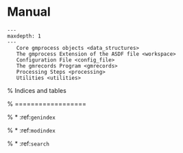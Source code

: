 # Manual

```{toctree}
---
maxdepth: 1
---
   Core gmprocess objects <data_structures>
   The gmprocess Extension of the ASDF file <workspace>
   Configuration File <config_file>
   The gmrecords Program <gmrecords>
   Processing Steps <processing>
   Utilities <utilities>
```

% Indices and tables

% ==================

% * :ref:`genindex`

% * :ref:`modindex`

% * :ref:`search`